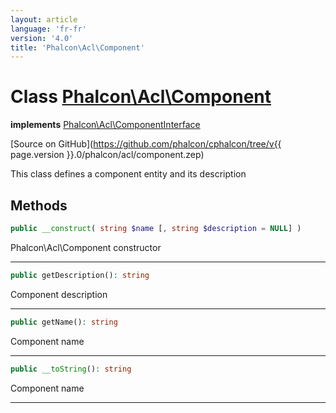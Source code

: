 ```yaml
---
layout: article
language: 'fr-fr'
version: '4.0'
title: 'Phalcon\Acl\Component'
---
```

# Class [Phalcon\Acl\Component](Phalcon_Acl_Component)

**implements** [Phalcon\Acl\ComponentInterface](Phalcon_Acl_ComponentInterface)

[Source on GitHub](https://github.com/phalcon/cphalcon/tree/v{{ page.version }}.0/phalcon/acl/component.zep)

This class defines a component entity and its description

## Methods

```php
public __construct( string $name [, string $description = NULL] )
```

Phalcon\Acl\Component constructor

* * *

```php
public getDescription(): string
```

Component description

* * *

```php
public getName(): string
```

Component name

* * *

```php
public __toString(): string
```

Component name

* * *